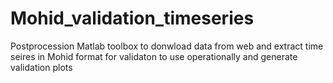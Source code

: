 # Mohid_validation_timeseries
Postprocession Matlab toolbox to donwload data from web and extract time seires in Mohid format for validaton to use operationally and generate validation plots 
